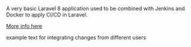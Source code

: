 A very basic Laravel 8 application used to be combined with Jenkins and Docker to apply CI/CD in Laravel. 

[More info here](https://medium.com/@danielgara/configure-laravel-8-for-ci-cd-with-jenkins-and-github-part-1-58b9be304292)

example text for integrating changes from different users